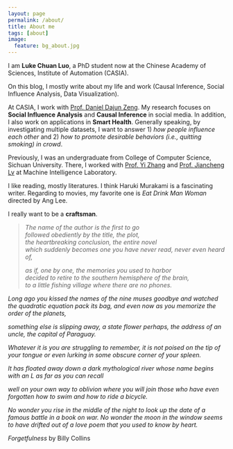 ```yaml
---
layout: page
permalink: /about/
title: About me
tags: [about]
image:
  feature: bg_about.jpg
---
```


I am **Luke Chuan Luo**, a PhD student now at the Chinese Academy of Sciences, Institute of Automation (CASIA). 

On this blog, I mostly write about my life and work (Causal Inference, Social Influence Analysis, Data Visualization).

At CASIA, I work with [Prof. Daniel Dajun Zeng](http://www.u.arizona.edu/~zeng/). My research focuses on **Social Influence Analysis** and **Causal Inference** in social media. In addition, I also work on applications in **Smart Health**. Generally speaking, by investigating multiple datasets, I want to answer 1) *how people influence each other* and 2) *how to promote desirable behaviors (i.e., quitting smoking) in crowd*.

Previously, I was an undergraduate from College of Computer Science, Sichuan University. There, I worked with [Prof. Yi Zhang](http://www.machineilab.org/users/zhangyi/) and [Prof. Jiancheng Lv](http://www.machineilab.org/users/lvjiancheng/) at Machine Intelligence Laboratory.

I like reading, mostly literatures. I think Haruki Murakami is a fascinating writer. Regarding to movies, my favorite one is *Eat Drink Man Woman* directed by Ang Lee.

I really want to be a **craftsman**.

                 

> *The name of the author is the first to go*	
*followed obediently by the title, the plot,*	
*the heartbreaking conclusion, the entire novel*	
*which suddenly becomes one you have never read, never even heard of,*	
> 
> *as if, one by one, the memories you used to harbor*	
*decided to retire to the southern hemisphere of the brain,*	
*to a little fishing village where there are no phones.*	

*Long ago you kissed the names of the nine muses goodbye*
*and watched the quadratic equation pack its bag,*
*and even now as you memorize the order of the planets,*

*something else is slipping away, a state flower perhaps,*
*the address of an uncle, the capital of Paraguay.*

*Whatever it is you are struggling to remember,*
*it is not poised on the tip of your tongue*
*or even lurking in some obscure corner of your spleen.*

*It has floated away down a dark mythological river*
*whose name begins with an L as far as you can recall*

*well on your own way to oblivion where you will join those*
*who have even forgotten how to swim and how to ride a bicycle.*

*No wonder you rise in the middle of the night*
*to look up the date of a famous battle in a book on war.*
*No wonder the moon in the window seems to have drifted*
*out of a love poem that you used to know by heart.*

*Forgetfulness* by Billy Collins

         


<!-- 
## What HPSTR brings to the table:

* Responsive templates for post, page, and post index `_layouts`. Looks great on mobile, tablet, and desktop devices.
* Gracefully degrads in older browsers. Compatible with Internet Explorer 8+ and all modern browsers.  
* Modern and minimal design.
* Sweet animated menu.
* Background image support.
* Readable typography to make your words shine.
* Support for large images to call out your favorite posts.
* Comments powered by [Disqus](http://disqus.com) if you choose to enable.
* Simple and clear permalink structure[^1].
* [Open Graph](https://developers.facebook.com/docs/opengraph/) and [Twitter Cards](https://dev.twitter.com/docs/cards) support for a better social sharing experience.
* Simple [custom 404 page]({{ site.url }}/404.html) to get you started.
* Stylesheets for Pygments and Coderay [syntax highlighting]({{ site.url }}/code-highlighting-post/) to make your code examples look snazzy
* [Grunt](http://gruntjs.com) build script for easy theme development

<div markdown="0"><a href="{{ site.url }}/theme-setup" class="btn btn-info">Install the Theme</a></div>

[^1]: Example: *domain.com/category-name/post-title* -->